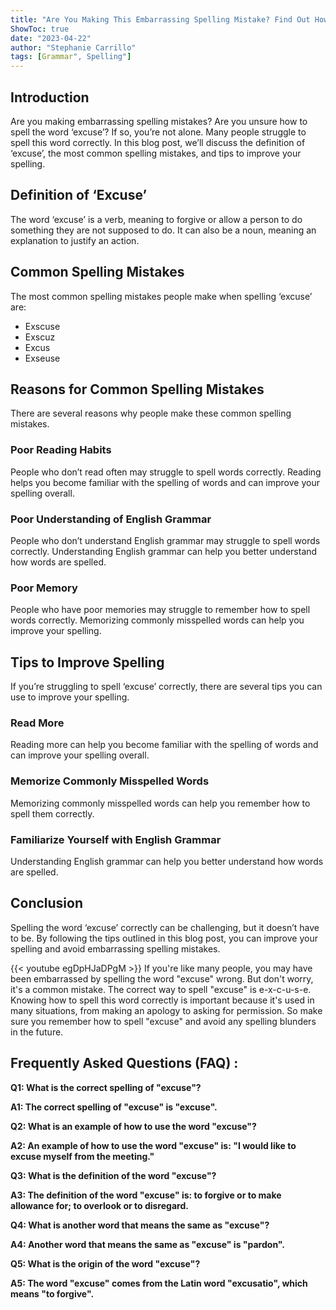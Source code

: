 ```yaml
---
title: "Are You Making This Embarrassing Spelling Mistake? Find Out How to Spell 'Excuse' Now!"
ShowToc: true 
date: "2023-04-22"
author: "Stephanie Carrillo" 
tags: [Grammar", Spelling"]
---
```

## Introduction
Are you making embarrassing spelling mistakes? Are you unsure how to spell the word ‘excuse’? If so, you’re not alone. Many people struggle to spell this word correctly. In this blog post, we’ll discuss the definition of ‘excuse’, the most common spelling mistakes, and tips to improve your spelling. 

## Definition of ‘Excuse’
The word ‘excuse’ is a verb, meaning to forgive or allow a person to do something they are not supposed to do. It can also be a noun, meaning an explanation to justify an action.

## Common Spelling Mistakes
The most common spelling mistakes people make when spelling ‘excuse’ are:

- Exscuse
- Exscuz
- Excus
- Exseuse

## Reasons for Common Spelling Mistakes
There are several reasons why people make these common spelling mistakes.

### Poor Reading Habits
People who don’t read often may struggle to spell words correctly. Reading helps you become familiar with the spelling of words and can improve your spelling overall.

### Poor Understanding of English Grammar
People who don’t understand English grammar may struggle to spell words correctly. Understanding English grammar can help you better understand how words are spelled.

### Poor Memory
People who have poor memories may struggle to remember how to spell words correctly. Memorizing commonly misspelled words can help you improve your spelling.

## Tips to Improve Spelling
If you’re struggling to spell ‘excuse’ correctly, there are several tips you can use to improve your spelling.

### Read More
Reading more can help you become familiar with the spelling of words and can improve your spelling overall.

### Memorize Commonly Misspelled Words
Memorizing commonly misspelled words can help you remember how to spell them correctly.

### Familiarize Yourself with English Grammar
Understanding English grammar can help you better understand how words are spelled.

## Conclusion
Spelling the word ‘excuse’ correctly can be challenging, but it doesn’t have to be. By following the tips outlined in this blog post, you can improve your spelling and avoid embarrassing spelling mistakes.

{{< youtube egDpHJaDPgM >}} 
If you're like many people, you may have been embarrassed by spelling the word "excuse" wrong. But don't worry, it's a common mistake. The correct way to spell "excuse" is e-x-c-u-s-e. Knowing how to spell this word correctly is important because it's used in many situations, from making an apology to asking for permission. So make sure you remember how to spell "excuse" and avoid any spelling blunders in the future.

## Frequently Asked Questions (FAQ) :
**Q1: What is the correct spelling of "excuse"?**

**A1: The correct spelling of "excuse" is "excuse".**

**Q2: What is an example of how to use the word "excuse"?**

**A2: An example of how to use the word "excuse" is: "I would like to excuse myself from the meeting."**

**Q3: What is the definition of the word "excuse"?**

**A3: The definition of the word "excuse" is: to forgive or to make allowance for; to overlook or to disregard.**

**Q4: What is another word that means the same as "excuse"?**

**A4: Another word that means the same as "excuse" is "pardon".**

**Q5: What is the origin of the word "excuse"?**

**A5: The word "excuse" comes from the Latin word "excusatio", which means "to forgive".**





